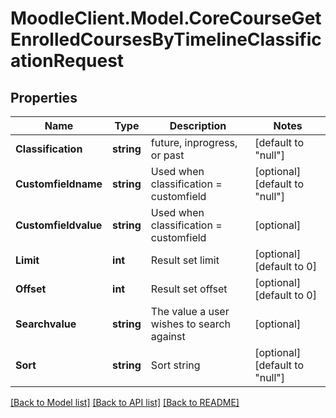 # MoodleClient.Model.CoreCourseGetEnrolledCoursesByTimelineClassificationRequest

## Properties

Name | Type | Description | Notes
------------ | ------------- | ------------- | -------------
**Classification** | **string** | future, inprogress, or past | [default to "null"]
**Customfieldname** | **string** | Used when classification &#x3D; customfield | [optional] [default to "null"]
**Customfieldvalue** | **string** | Used when classification &#x3D; customfield | [optional] 
**Limit** | **int** | Result set limit | [optional] [default to 0]
**Offset** | **int** | Result set offset | [optional] [default to 0]
**Searchvalue** | **string** | The value a user wishes to search against | [optional] 
**Sort** | **string** | Sort string | [optional] [default to "null"]

[[Back to Model list]](../README.md#documentation-for-models) [[Back to API list]](../README.md#documentation-for-api-endpoints) [[Back to README]](../README.md)

